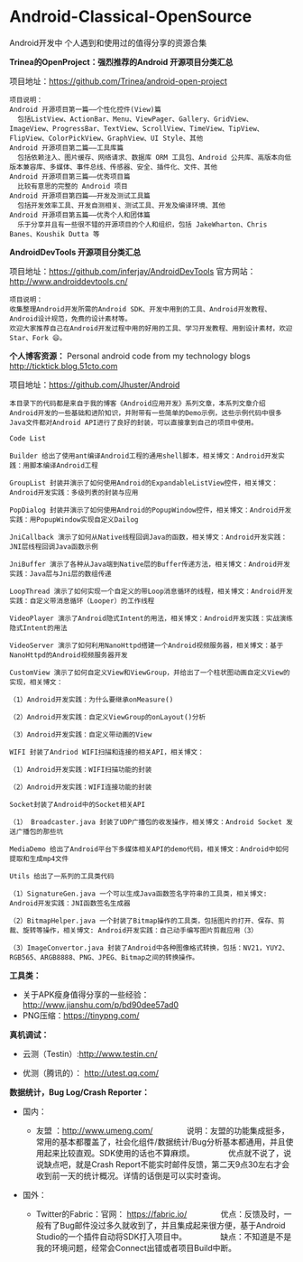 # Android-Classical-OpenSource
Android开发中 个人遇到和使用过的值得分享的资源合集

**Trinea的OpenProject：强烈推荐的Android 开源项目分类汇总**

项目地址：<https://github.com/Trinea/android-open-project> 
 
	项目说明：
	Android 开源项目第一篇——个性化控件(View)篇
	  包括ListView、ActionBar、Menu、ViewPager、Gallery、GridView、ImageView、ProgressBar、TextView、ScrollView、TimeView、TipView、FlipView、ColorPickView、GraphView、UI Style、其他
	Android 开源项目第二篇——工具库篇
	  包括依赖注入、图片缓存、网络请求、数据库 ORM 工具包、Android 公共库、高版本向低版本兼容库、多媒体、事件总线、传感器、安全、插件化、文件、其他
	Android 开源项目第三篇——优秀项目篇
	  比较有意思的完整的 Android 项目
	Android 开源项目第四篇——开发及测试工具篇
	  包括开发效率工具、开发自测相关、测试工具、开发及编译环境、其他
	Android 开源项目第五篇——优秀个人和团体篇
	  乐于分享并且有一些很不错的开源项目的个人和组织，包括 JakeWharton、Chris Banes、Koushik Dutta 等
	  



**AndroidDevTools 开源项目分类汇总** 

项目地址：<https://github.com/inferjay/AndroidDevTools>
官方网站：<http://www.androiddevtools.cn/> 

 
	项目说明：
	收集整理Android开发所需的Android SDK、开发中用到的工具、Android开发教程、Android设计规范，免费的设计素材等。
	欢迎大家推荐自己在Android开发过程中用的好用的工具、学习开发教程、用到设计素材，欢迎Star、Fork 😄。

**个人博客资源：**
Personal android code from my technology blogs <http://ticktick.blog.51cto.com>
	
项目地址：<https://github.com/Jhuster/Android>

	本目录下的代码都是来自于我的博客《Android应用开发》系列文章，本系列文章介绍Android开发的一些基础和进阶知识，并附带有一些简单的Demo示例，这些示例代码中很多Java文件都对Android API进行了良好的封装，可以直接拿到自己的项目中使用。

	Code List

	Builder 给出了使用ant编译Android工程的通用shell脚本，相关博文：Android开发实践：用脚本编译Android工程

	GroupList 封装并演示了如何使用Android的ExpandableListView控件，相关博文：Android开发实践：多级列表的封装与应用

	PopDialog 封装并演示了如何使用Android的PopupWindow控件，相关博文：Android开发实践：用PopupWindow实现自定义Dailog

	JniCallback 演示了如何从Native线程回调Java的函数，相关博文：Android开发实践：JNI层线程回调Java函数示例

	JniBuffer 演示了各种从Java端到Native层的Buffer传递方法，相关博文：Android开发实践：Java层与Jni层的数组传递

	LoopThread 演示了如何实现一个自定义的带Loop消息循环的线程，相关博文：Android开发实践：自定义带消息循环（Looper）的工作线程

	VideoPlayer 演示了Android隐式Intent的用法，相关博文：Android开发实践：实战演练隐式Intent的用法

	VideoServer 演示了如何利用NanoHttpd搭建一个Android视频服务器，相关博文：基于NanoHttpd的Android视频服务器开发

	CustomView 演示了如何自定义View和ViewGroup，并给出了一个柱状图动画自定义View的实现，相关博文：

	（1）Android开发实践：为什么要继承onMeasure()

	（2）Android开发实践：自定义ViewGroup的onLayout()分析

	（3）Android开发实践：自定义带动画的View

	WIFI 封装了Andriod WIFI扫描和连接的相关API，相关博文：

	（1）Android开发实践：WIFI扫描功能的封装

	（2）Android开发实践：WIFI连接功能的封装

	Socket封装了Android中的Socket相关API

	（1） Broadcaster.java 封装了UDP广播包的收发操作，相关博文：Android Socket 发送广播包的那些坑

	MediaDemo 给出了Android平台下多媒体相关API的demo代码，相关博文：Android中如何提取和生成mp4文件

	Utils 给出了一系列的工具类代码

	（1）SignatureGen.java 一个可以生成Java函数签名字符串的工具类，相关博文: Android开发实践：JNI函数签名生成器

	（2）BitmapHelper.java 一个封装了Bitmap操作的工具类，包括图片的打开、保存、剪裁、旋转等操作，相关博文: Android开发实践：自己动手编写图片剪裁应用（3）

	（3）ImageConvertor.java 封装了Android中各种图像格式转换，包括：NV21，YUY2、RGB565、ARGB8888、PNG、JPEG、Bitmap之间的转换操作。


**工具类：**

 - 关于APK瘦身值得分享的一些经验：<http://www.jianshu.com/p/bd90dee57ad0>
 - PNG压缩：<https://tinypng.com/>

**真机调试：**

 - 云测（Testin）:http://www.testin.cn/

 - 优测（腾讯的）： http://utest.qq.com/

**数据统计，Bug Log/Crash Reporter：**

 - 国内：
　　　　
 	- 友盟 ：http://www.umeng.com/
　　　　说明：友盟的功能集成挺多，常用的基本都覆盖了，社会化组件/数据统计/Bug分析基本都通用，并且使用起来比较直观。SDK使用的话也不算麻烦。
　　　　优点就不说了，说说缺点吧，就是Crash Report不能实时邮件反馈，第二天9点30左右才会收到前一天的统计概况。详情的话倒是可以实时查询。

 - 国外：

 	- Twitter的Fabric：官网： https://fabric.io/
　　　　优点：反馈及时，一般有了Bug邮件没过多久就收到了，并且集成起来很方便，基于Android Studio的一个插件自动将SDK打入项目中。
　　　　缺点：不知道是不是我的环境问题，经常会Connect出错或者项目Build中断。
 
 

